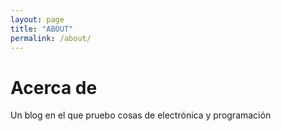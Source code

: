 ```yaml
---
layout: page
title: "ABOUT"
permalink: /about/
---
```


# Acerca de
Un blog en el que pruebo cosas de electrónica y programación